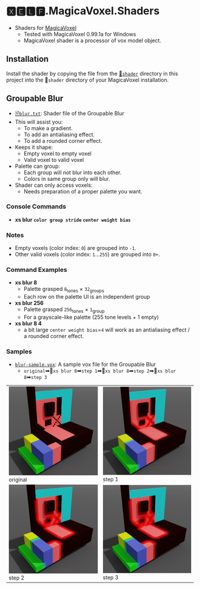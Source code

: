 # 🆇🅴🅻🅵.MagicaVoxel.Shaders
* Shaders for [MagicaVoxel](https://ephtracy.github.io/)
  * Tested with MagicaVoxel 0.99.1a for Windows
  * MagicaVoxel shader is a processor of vox model object.
  
## Installation

Install the shader by copying the file from the [📁`shader`](shader) directory in this project into the 📁`shader` directory of your MagicaVoxel installation.

## Groupable Blur
* [🗎`blur.txt`](shader/blur.txt): Shader file of the Groupable Blur
* This will assist you:
  * To make a gradient.
  * To add an antialiasing effect.
  * To add a rounded corner effect.
* Keeps it shape:
  * Empty voxel to empty voxel
  * Valid voxel to valid voxel
* Palette can group: 
  * Each group will not blur into each other.
  * Colors in same group only will blur.
* Shader can only access voxels:
  * Needs preparation of a proper palette you want.

### Console Commands
* **xs blur `color group stride` `center weight bias`**

### Notes
* Empty voxels (color index: `0`) are grouped into `-1`.
* Other valid voxels (color index: `1`…`255`) are grouped into `0+`.

### Command Examples

* **xs blur 8**
  * Palette grasped `8`<sub>tones</sub> × `32`<sub>groups</sub>
  * Each row on the palette UI is an independent group 
* **xs blur 256**
  * Palette grasped `256`<sub>tones</sub> × `1`<sub>group</sub>
  * For a grayscale-like palette (255 tone levels + 1 empty)
* **xs blur 8 4**
  * a bit large `center weight bias`=`4` will work as an antialiasing effect / a rounded corner effect.

### Samples

* [`blur-sample.vox`](vox/blur-sample.vox): A sample vox file for the Groupable Blur 
  * `original`➡🔨`xs blur 8`➡`step 1`➡🔨`xs blur 8`➡`step 2`➡🔨`xs blur 8`➡`step 3`

|||
|---|---|
|![step 0](image/xs%20blur%208%20step%200.png)<br>original|![step 1](image/xs%20blur%208%20step%201.png)<br>step 1
|![step 2](image/xs%20blur%208%20step%202.png)<br>step 2|![step 3](image/xs%20blur%208%20step%203.png)<br>step 3|
